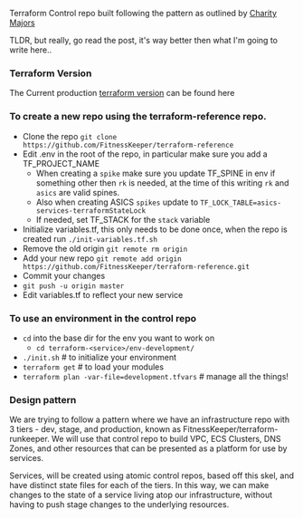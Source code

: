 Terraform Control repo built following the pattern as outlined by [Charity Majors](https://charity.wtf/2016/03/30/terraform-vpc-and-why-you-want-a-tfstate-file-per-env/)

TLDR, but really, go read the post, it's way better then what I'm going to write here..

### Terraform Version

The Current production [terraform version](https://github.com/FitnessKeeper/terraform-runkeeper#terraform-version) can be found here
### To create a new repo using the terraform-reference repo.

- Clone the repo `git clone https://github.com/FitnessKeeper/terraform-reference`
- Edit .env in the root of the repo, in particular make sure you add a TF_PROJECT_NAME
  - When creating a `spike` make sure you update TF_SPINE in env if something other then `rk` is needed, at the time of this writing `rk` and `asics` are valid spines.
  - Also when creating ASICS `spikes` update to `TF_LOCK_TABLE=asics-services-terraformStateLock` 
  - If needed, set TF_STACK for the `stack` variable
- Initialize variables.tf, this only needs to be done once, when the repo is created run `./init-variables.tf.sh`
-  Remove the old origin `git remote rm origin`
-  Add your new repo `git remote add origin https://github.com/FitnessKeeper/terraform-reference.git`
- Commit your changes
- `git push -u origin master`
- Edit variables.tf to reflect your new service



### To use an environment in the control repo
- `cd` into the base dir for the env you want to work on
  - `cd terraform-<service>/env-development/`
- `./init.sh` # to initialize your environment
- `terraform get` # to load your modules
- `terraform plan -var-file=development.tfvars` # manage all the things!

### Design pattern

We are trying to follow a pattern where we have an infrastructure repo with 3 tiers - dev, stage, and production, known as FitnessKeeper/terraform-runkeeper. We will use that control repo to build VPC, ECS Clusters, DNS Zones, and other resources that can be presented as a platform for use by services.  

  Services, will be created using atomic control repos, based off this skel, and have distinct state files for each of the tiers. In this way, we can make changes to the state of a service living atop our infrastructure, without having to push stage changes to the underlying resources.
